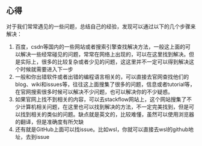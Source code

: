 ## 心得



对于我们常常遇见的一些问题，总结自己的经验，发现可以通过以下的几个步骤来解决：

1. 百度，csdn等国内的一些网站或者搜索引擎查找解决方法，一般这上面的可以解决一些经常碰见的问题，常常在网络上出现的，可以在这里找到解决。但是实际上，很多的比较复杂或者少见的问题，这这里并不一定可以得到解决这个时候就需要进入下一步
2. 一般和你出错软件或者出错的编程语言相关的，可以直接去官网查找他们的blog、wiki和issues等，往往这上面搜集了很多的问题，信息或者tutorial等，在官网搜索很多时候可以解决不少问题，也可以解决你的不少疑惑。
3. 如果官网上找不到相关的内容，可以去stackflow网站上，这个网站搜集了不少计算机相关问题，在这里也可以找到解决的方法，不一定完美找到，但是可以找到相关的类似的问题。缺点就是英文的，比较难懂，虽然可以使用浏览器的翻译，但是准确度有所欠缺
4. 还有就是GitHub上面可以找issue。比如wsl，你就可以直接去wsl的github地址，去到issue